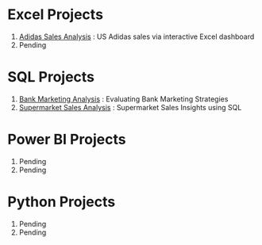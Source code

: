 # Excel Projects

1. [Adidas Sales Analysis](https://github.com/JRBXHM4Z/Adidas-Sales) : US Adidas sales via interactive Excel dashboard
2. Pending

# SQL Projects

1. [Bank Marketing Analysis](https://github.com/JRBXHM4Z/Bank-Marketing-Analysis) : Evaluating Bank Marketing Strategies
2. [Supermarket Sales Analysis](https://github.com/JRBXHM4Z/Supermarket-Sales-Analysis) : Supermarket Sales Insights using SQL

# Power BI Projects
1.  Pending
2.  Pending

# Python Projects

1. Pending
2. Pending
